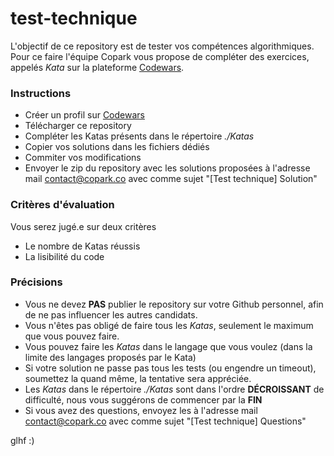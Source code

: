# test-technique

L'objectif de ce repository est de tester vos compétences algorithmiques.
Pour ce faire l'équipe Copark vous propose de compléter des exercices, appelés *Kata* sur la plateforme [Codewars](https://www.codewars.com/).

### Instructions

- Créer un profil sur [Codewars](https://www.codewars.com/)
- Télécharger ce repository
- Compléter les Katas présents dans le répertoire *./Katas*
- Copier vos solutions dans les fichiers dédiés
- Commiter vos modifications  
- Envoyer le zip du repository avec les solutions proposées à l'adresse mail [contact@copark.co](mailto:contact@copark.co) avec comme sujet "[Test technique] Solution"

### Critères d'évaluation

Vous serez jugé.e sur deux critères

- Le nombre de Katas réussis
- La lisibilité du code

### Précisions

- Vous ne devez **PAS** publier le repository sur votre Github personnel, afin de ne pas influencer les autres candidats.
- Vous n'êtes pas obligé de faire tous les *Katas*, seulement le maximum que vous pouvez faire.
- Vous pouvez faire les *Katas* dans le langage que vous voulez (dans la limite des langages proposés par le Kata)
- Si votre solution ne passe pas tous les tests (ou engendre un timeout), soumettez la quand même, la tentative sera appréciée.
- Les *Katas* dans le répertoire *./Katas* sont dans l'ordre **DÉCROISSANT** de difficulté, nous vous suggérons de commencer par la **FIN**
- Si vous avez des questions, envoyez les à l'adresse mail [contact@copark.co](mailto:contact@copark.co) avec comme sujet "[Test technique] Questions"

glhf :)
